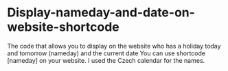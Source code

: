 # Display-nameday-and-date-on-website-shortcode
The code that allows you to display on the website who has a holiday today and tomorrow (nameday) and the current date
You can use shortcode [nameday] on your website.
I used the Czech calendar for the names.
